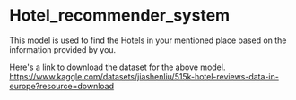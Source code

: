 # Hotel_recommender_system
This model is used to find the Hotels in your mentioned place based on the information provided by you.


Here's a link to download the dataset for the above model.
https://www.kaggle.com/datasets/jiashenliu/515k-hotel-reviews-data-in-europe?resource=download
